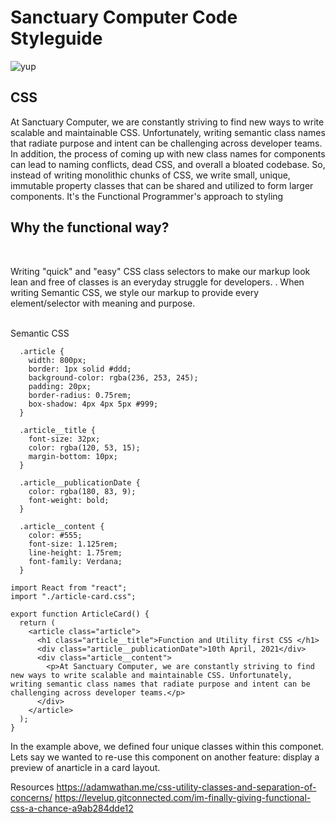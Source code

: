 # Sanctuary Computer Code Styleguide

![yup](http://i.giphy.com/xTiTntB8WSMsSDZIDm.gif)

## CSS

At Sanctuary Computer, we are constantly striving to find new ways to write scalable and maintainable CSS. Unfortunately, writing semantic class names that radiate purpose and intent can be challenging across developer teams. In addition, the process of coming up with new class names for components can lead to naming conflicts, dead CSS, and overall a bloated codebase. So, instead of writing monolithic chunks of CSS, we write small, unique, immutable property classes that can be shared and utilized to form larger components. It's the Functional Programmer's approach to styling
<br>

## Why the functional way?

<br>

Writing "quick" and "easy" CSS class selectors to make our markup look lean and free of classes is an everyday struggle for developers. . When writing Semantic CSS, we style our markup to provide every element/selector with meaning and purpose.
<br>
<br>

Semantic CSS

```
  .article {
    width: 800px;
    border: 1px solid #ddd;
    background-color: rgba(236, 253, 245);
    padding: 20px;
    border-radius: 0.75rem;
    box-shadow: 4px 4px 5px #999;
  }

  .article__title {
    font-size: 32px;
    color: rgba(120, 53, 15);
    margin-bottom: 10px;
  }

  .article__publicationDate {
    color: rgba(180, 83, 9);
    font-weight: bold;
  }

  .article__content {
    color: #555;
    font-size: 1.125rem;
    line-height: 1.75rem;
    font-family: Verdana;
  }

```

```
import React from "react";
import "./article-card.css";

export function ArticleCard() {
  return (
    <article class="article">
      <h1 class="article__title">Function and Utility first CSS </h1>
      <div class="article__publicationDate">10th April, 2021</div>
      <div class="article__content">
        <p>At Sanctuary Computer, we are constantly striving to find new ways to write scalable and maintainable CSS. Unfortunately, writing semantic class names that radiate purpose and intent can be challenging across developer teams.</p>
      </div>
    </article>
  );
}

```

In the example above, we defined four unique classes within this componet. Lets say we wanted to re-use this component on another feature: display a preview of anarticle in a card layout.


Resources
https://adamwathan.me/css-utility-classes-and-separation-of-concerns/
https://levelup.gitconnected.com/im-finally-giving-functional-css-a-chance-a9ab284dde12
